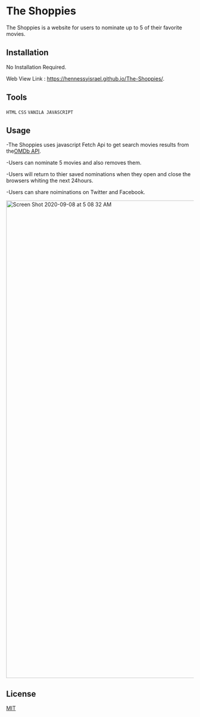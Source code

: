 # The Shoppies
The Shoppies is a website for users to nominate up to 5 of their favorite movies.


## Installation

No Installation Required.

Web View Link : https://hennessyisrael.github.io/The-Shoppies/.

## Tools

`
HTML
`
`
CSS
`
`
VANILA JAVASCRIPT
`
## Usage
-The Shoppies uses javascript Fetch Api to get search movies results from the[OMDb API](https://www.omdbapi.com/).

-Users can nominate 5 movies and also removes them.

-Users will return to thier saved nominations when they open and close the browsers whiting the next 24hours.

-Users can share noiminations on Twitter and Facebook.

<img width="1280" alt="Screen Shot 2020-09-08 at 5 08 32 AM" src="https://user-images.githubusercontent.com/10281272/92456770-5cefe900-f191-11ea-90a7-6c56d099dbfe.png">


## License
[MIT](https://choosealicense.com/licenses/mit/)

